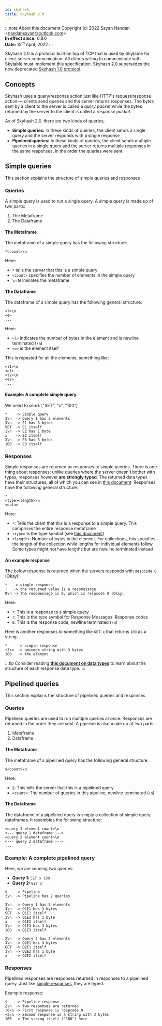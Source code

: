 ```yaml
---
id: skyhash
title: Skyhash 2.0
---
```


:::note About this document
Copyright (c) 2022 Sayan Nandan &lt;nandansayan@outlook.com&lt;  
**In effect since:** 0.8.0  
**Date:** 15<sup>th</sup> April, 2022
:::

Skyhash 2.0 is a protocol built on top of TCP that is used by Skytable for client-server communication. All clients willing to communicate with Skytable must implement this specification. Skyhash 2.0 supersedes the
now deprecated [Skyhash 1.0 protocol](deprecated/skyhash-1.0).

## Concepts

Skyhash uses a query/response action just like HTTP's request/response action &mdash; clients send queries and the server returns responses. The bytes sent by a client to the server is called a _query packet_ while the bytes returned by the server to the client is called a _response packet_.

As of Skyhash 2.0, there are two kinds of queries;

- **Simple queries:** In these kinds of queries, the client sends a single query and the server responds
  with a single response
- **Pipelined queries:** In these kinds of queries, the client sends multiple queries in a single query and the server returns multiple responses in the same responses, in the order the queries were sent

## Simple queries

This section explains the structure of simple queries and responses

### Queries

A simple query is used to run a single query. A simple query is made up of two parts:

1. The Metaframe
2. The Dataframe

#### The Metaframe

The metaframe of a simple query has the following structure:

```
*<count>\n
```

Here:

- `*` tells the server that this is a simple query
- `<count>` specifies the number of elements in the simple query
- `\n` terminates the metaframe

#### The Dataframe

The dataframe of a simple query has the following general structure:

```
<l>\n
<e>
...
```

Here:

- `<l>` indicates the number of bytes in the element and is newline terminated (`\n`)
- `<e>` is the element itself

This is repeated for all the elements, something like:

```
<l1>\n
<e1>
<l2>\n
<e2>
...
```

#### Example: A complete simple query

We need to send: ["SET", "x", "100"]

```
*    -> Simple query
3\n  -> Query 1 has 3 elements
3\n  -> E1 has 3 bytes
SET  -> E1 itself
1\n  -> E2 has 1 byte
x    -> E2 itself
3\n  -> E3 has 3 bytes
100  -> E3 itself
```

### Responses

Simple responses are returned as responses to simple queries. There is one thing about responses: unlike queries where the server doesn't bother with types, responses however **are strongly typed**. The returned data types have their structures, all of which you can see in [this document](data-types). Responses have the following general structure:

```
*
<type><length>\n
<data>
```

Here:

- `*`: Tells the client that this is a response to a simple query. This comprises the entire response metaframe
- `<type>` Is the type symbol (see [this document](data-types))
- `<length>`: Number of bytes in the element. For collections, this specifies the length of the collection while lengths for individual elements follow. Some types might not have lengths but are newline terminated instead

#### An example response

The below response is returned when the servers responds with `Respcode 0` (Okay):

```
*   -> simple response
!	-> the returned value is a respmessage
0\n	-> The respmessage is 0, which is respcode 0 (Okay)
```

Here:

- `*`: This is a response to a simple query
- `!`: This is the type symbol for Response Messages. Response codes
- `0`: This is the response code, newline terminated (`\n`)

Here is another responses to something like `GET x` that returns `100` as a string:

```
*     -> simple response
+3\n  -> unicode string with 3 bytes
100	  -> the element
```

:::tip
Consider reading **[this document on data types](data-types)** to learn about the structure of each response data type.
:::


## Pipelined queries

This section explains the structure of pipelined queries and responses.

### Queries

Pipelined queries are used to run multiple queries at once. Responses are returned in the order they are sent. A pipeline is also made up of two parts:

1. Metaframe
2. Dataframe

#### The Metaframe

The metaframe of a pipelined query has the following general structure:

```
$<count>\n
```

Here:

- `$`: This tells the server that this is a pipelined query
- `<count>`: The number of queries in this pipeline, newline terminated (`\n`)

#### The Dataframe

The dataframe of a pipelined query is simply a collection of simple query dataframes. It resembles the following structure:

```
<query 1 element count>\n
<--- query 1 dataframe --->
<query 2 element count>\n
<--- query 2 dataframe --->
...
```

### Example: A complete pipelined query

Here, we are sending two queries:

- **Query 1:** `SET x 100`
- **Query 2:** `GET x`

```
$    -> Pipeline
2\n  -> Pipeline has 2 queries

3\n  -> Query 1 has 3 elements
3\n  -> Q1E1 has 3 bytes
SET  -> Q1E1 itself
1\n  -> Q1E2 has 1 byte
x    -> Q1E2 itself
3\n  -> Q1E3 has 3 bytes
100  -> Q1E3 itself

2\n  -> Query 2 has 2 elements
3\n  -> Q2E1 has 3 bytes
GET  -> Q2E1 itself
1\n  -> Q2E2 has 1 byte
x    -> Q2E2 itself
```

### Responses

Pipelined responses are responses returned in responses to a pipelined query. Just like [simple responses](#simple-responses), they are typed.

Example response:

```
$	 -> Pipeline response
2\n	 -> Two responses are returned
!0\n -> First response is respcode 0
+3\n -> Second response is a string with 3 bytes
100  -> The string itself ("100") here
```
